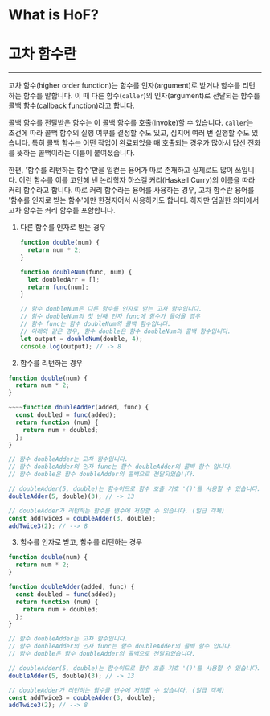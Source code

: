 # What is HoF?
# 고차 함수란

---

고차 함수(higher order function)는 함수를 인자(argument)로 받거나 함수를 리턴하는 함수를 말합니다. 이 때 다른 함수(`caller`)의 인자(argument)로 전달되는 함수를 콜백 함수(callback function)라고 합니다.

콜백 함수를 전달받은 함수는 이 콜백 함수를 호출(invoke)할 수 있습니다. `caller`는 조건에 따라 콜백 함수의 실행 여부를 결정할 수도 있고, 심지어 여러 번 실행할 수도 있습니다. 특히 콜백 함수는 어떤 작업이 완료되었을 때 호출되는 경우가 많아서 답신 전화를 뜻하는 콜백이라는 이름이 붙여졌습니다.

한편, '함수를 리턴하는 함수'만을 일컫는 용어가 따로 존재하고 실제로도 많이 쓰입니다. 이런 함수를 이를 고안해 낸 논리학자 하스켈 커리(Haskell Curry)의 이름을 따라 커리 함수라고 합니다. 따로 커리 함수라는 용어를 사용하는 경우, 고차 함수란 용어를 '함수를 인자로 받는 함수'에만 한정지어서 사용하기도 합니다. 하지만 엄밀한 의미에서 고차 함수는 커리 함수를 포함합니다. 

1. 다른 함수를 인자로 받는 경우

    ```jsx
    function double(num) {
      return num * 2;
    }

    function doubleNum(func, num) {
      let doubledArr = [];
      return func(num);
    }

    // 함수 doubleNum은 다른 함수를 인자로 받는 고차 함수입니다.
    // 함수 doubleNum의 첫 번째 인자 func에 함수가 들어올 경우
    // 함수 func는 함수 doubleNum의 콜백 함수입니다.
    // 아래와 같은 경우, 함수 double은 함수 doubleNum의 콜백 함수입니다.
    let output = doubleNum(double, 4);
    console.log(output); // -> 8
    ```

2. 함수를 리턴하는 경우

```jsx
function double(num) {
  return num * 2;
}

~~~~function doubleAdder(added, func) {
  const doubled = func(added);
  return function (num) {
    return num + doubled;
  };
}

// 함수 doubleAdder는 고차 함수입니다.
// 함수 doubleAdder의 인자 func는 함수 doubleAdder의 콜백 함수 입니다.
// 함수 double은 함수 doubleAdder의 콜백으로 전달되었습니다.

// doubleAdder(5, double)는 함수이므로 함수 호출 기호 '()'를 사용할 수 있습니다.
doubleAdder(5, double)(3); // -> 13

// doubleAdder가 리턴하는 함수를 변수에 저장할 수 있습니다. (일급 객체)
const addTwice3 = doubleAdder(3, double);
addTwice3(2); // --> 8
```

     

3. 함수를 인자로 받고, 함수를 리턴하는 경우

```jsx
function double(num) {
  return num * 2;
}

function doubleAdder(added, func) {
  const doubled = func(added);
  return function (num) {
    return num + doubled;
  };
}

// 함수 doubleAdder는 고차 함수입니다.
// 함수 doubleAdder의 인자 func는 함수 doubleAdder의 콜백 함수 입니다.
// 함수 double은 함수 doubleAdder의 콜백으로 전달되었습니다.

// doubleAdder(5, double)는 함수이므로 함수 호출 기호 '()'를 사용할 수 있습니다.
doubleAdder(5, double)(3); // -> 13

// doubleAdder가 리턴하는 함수를 변수에 저장할 수 있습니다. (일급 객체)
const addTwice3 = doubleAdder(3, double);
addTwice3(2); // --> 8
```